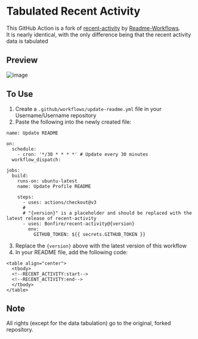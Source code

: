 # Tabulated Recent Activity

This GitHub Action is a fork of [recent-activity](https://github.com/Readme-Workflows/recent-activity) by [Readme-Workflows](https://github.com/Readme-Workflows).  
It is nearly identical, with the only difference being that the recent activity data is tabulated

## Preview

![image](https://user-images.githubusercontent.com/5704760/187016369-d47b93fa-c53a-4ea2-95ff-8579fcb52df0.png)

## To Use

1. Create a `.github/workflows/update-readme.yml` file in your Username/Username repository
2. Paste the following into the newly created file:
```
name: Update README

on:
  schedule:
    - cron: '*/30 * * * *' # Update every 30 minutes
  workflow_dispatch:

jobs:
  build:
    runs-on: ubuntu-latest
    name: Update Profile README

    steps:
      - uses: actions/checkout@v3
      #
      # "{version}" is a placeholder and should be replaced with the latest release of recent-activity
      - uses: Bonfire/recent-activity@{version}
        env:
          GITHUB_TOKEN: ${{ secrets.GITHUB_TOKEN }}
```
3. Replace the `{version}` above with the latest version of this workflow
4. In your README file, add the following code:
```
<table align="center">
  <tbody>
  <!--RECENT_ACTIVITY:start-->
  <!--RECENT_ACTIVITY:end-->
  </tbody>
</table>
```

## Note

All rights (except for the data tabulation) go to the original, forked repository.
